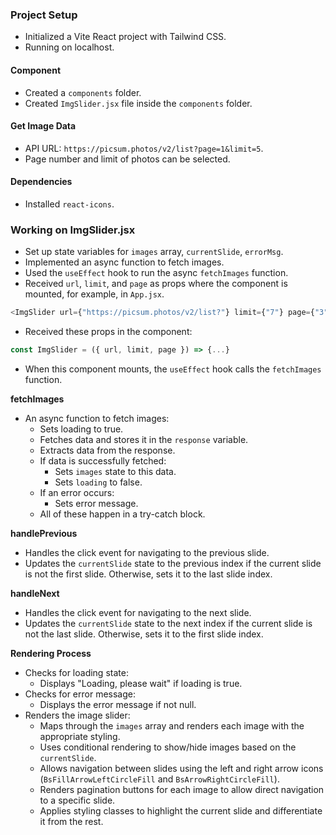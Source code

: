 ### Project Setup

- Initialized a Vite React project with Tailwind CSS.
- Running on localhost.

#### Component

- Created a `components` folder.
- Created `ImgSlider.jsx` file inside the `components` folder.

#### Get Image Data

- API URL: `https://picsum.photos/v2/list?page=1&limit=5`.
- Page number and limit of photos can be selected.

#### Dependencies

- Installed `react-icons`.

### Working on ImgSlider.jsx

- Set up state variables for `images` array, `currentSlide`, `errorMsg`.
- Implemented an async function to fetch images.
- Used the `useEffect` hook to run the async `fetchImages` function.
- Received `url`, `limit`, and `page` as props where the component is mounted, for example, in `App.jsx`.

```javascript
<ImgSlider url={"https://picsum.photos/v2/list?"} limit={"7"} page={"3"} />
```

- Received these props in the component:

```javascript
const ImgSlider = ({ url, limit, page }) => {...}
```

- When this component mounts, the `useEffect` hook calls the `fetchImages` function.

**fetchImages**

- An async function to fetch images:
  - Sets loading to true.
  - Fetches data and stores it in the `response` variable.
  - Extracts data from the response.
  - If data is successfully fetched:
    - Sets `images` state to this data.
    - Sets `loading` to false.
  - If an error occurs:
    - Sets error message.
  - All of these happen in a try-catch block.

**handlePrevious**

- Handles the click event for navigating to the previous slide.
- Updates the `currentSlide` state to the previous index if the current slide is not the first slide. Otherwise, sets it to the last slide index.

**handleNext**

- Handles the click event for navigating to the next slide.
- Updates the `currentSlide` state to the next index if the current slide is not the last slide. Otherwise, sets it to the first slide index.

**Rendering Process**

- Checks for loading state:
  - Displays "Loading, please wait" if loading is true.
- Checks for error message:
  - Displays the error message if not null.
- Renders the image slider:
  - Maps through the `images` array and renders each image with the appropriate styling.
  - Uses conditional rendering to show/hide images based on the `currentSlide`.
  - Allows navigation between slides using the left and right arrow icons (`BsFillArrowLeftCircleFill` and `BsArrowRightCircleFill`).
  - Renders pagination buttons for each image to allow direct navigation to a specific slide.
  - Applies styling classes to highlight the current slide and differentiate it from the rest.
